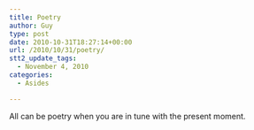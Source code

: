 ```yaml
---
title: Poetry
author: Guy
type: post
date: 2010-10-31T18:27:14+00:00
url: /2010/10/31/poetry/
stt2_update_tags:
  - November 4, 2010
categories:
  - Asides

---
```

All can be poetry when you are in tune with the present moment.
